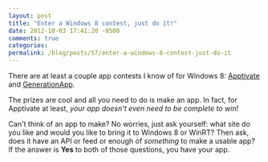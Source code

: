 ```yaml
---
layout: post
title: "Enter a Windows 8 contest, just do it!"
date: 2012-10-03 17:41:20 -0500
comments: true
categories:
permalink: /blog/posts/57/enter-a-windows-8-contest-just-do-it
---
```


There are at least a couple app contests I know of for Windows 8: [Apptivate](http://apptivate.ms) and [GenerationApp](http://www.generationapp.com/giveaway/).

The prizes are cool and all you need to do is make an app. In fact, for Apptivate at least, *your app doesn't even need to be complete to win*!

Can't think of an app to make? No worries, just ask yourself: what site do you like and would you like to bring it to Windows 8 or WinRT? Then ask, does it have an API or feed or enough of *something* to make a usable app? If the answer is **Yes** to both of those questions, you have your app.